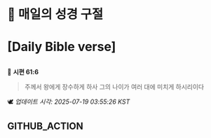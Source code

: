 # 🙏 매일의 성경 구절
# [Daily Bible verse]
##
<!-- START_BIBLE_VERSE -->
📖 **시편 61:6**
> 주께서 왕에게 장수하게 하사 그의 나이가 여러 대에 미치게 하시리이다

🕊️ _업데이트 시각: 2025-07-19 03:55:26 KST_
  <!-- END_BIBLE_VERSE -->
## GITHUB_ACTION
